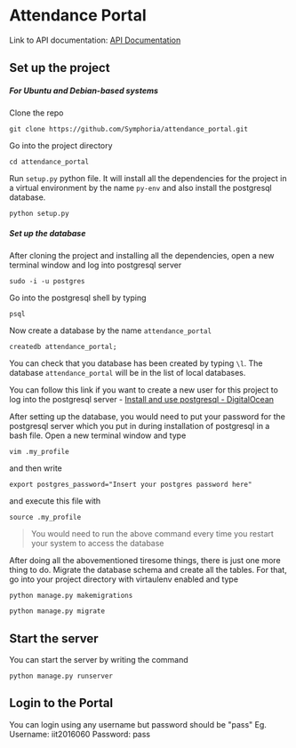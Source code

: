 # Attendance Portal

Link to API documentation: [API Documentation](https://documenter.getpostman.com/view/1374736/attendance-portal/6Z6rVmM)

## Set up the project
##### For Ubuntu and Debian-based systems

Clone the repo

```
git clone https://github.com/Symphoria/attendance_portal.git
```

Go into the project directory

```
cd attendance_portal
```

Run `setup.py` python file. It will install all the dependencies for the project in a virtual environment by the name `py-env` and also install the postgresql database.

```
python setup.py
```

##### Set up the database
After cloning the project and installing all the dependencies, open a new terminal window and log into postgresql server

```
sudo -i -u postgres
```

Go into the postgresql shell by typing

```
psql
```

Now create a database by the name `attendance_portal`

```
createdb attendance_portal;
```

You can check that you database has been created by typing `\l`.
The database `attendance_portal` will be in the list of local databases.

You can follow this link if you want to create a new user for this project to log into the postgresql server - [Install and use postgresql - DigitalOcean](https://www.digitalocean.com/community/tutorials/how-to-install-and-use-postgresql-on-ubuntu-16-04#installation)

After setting up the database, you would need to put your password for the postgresql server which you put in during installation of postgresql in a bash file. Open a new terminal window and type

```
vim .my_profile
```

and then write

```
export postgres_password="Insert your postgres password here"
```

and execute this file with

```
source .my_profile
```


>You would need to run the above command every time you restart your system to access the database


After doing all the abovementioned tiresome things, there is just one more thing to do. Migrate the database schema and create all the tables. For that, go into your project directory with virtaulenv enabled and type

```
python manage.py makemigrations

python manage.py migrate
```


## Start the server
You can start the server by writing the command

```
python manage.py runserver
```


## Login to the Portal
You can login using any username but password should be "pass"
Eg. Username: iit2016060
    Password: pass
